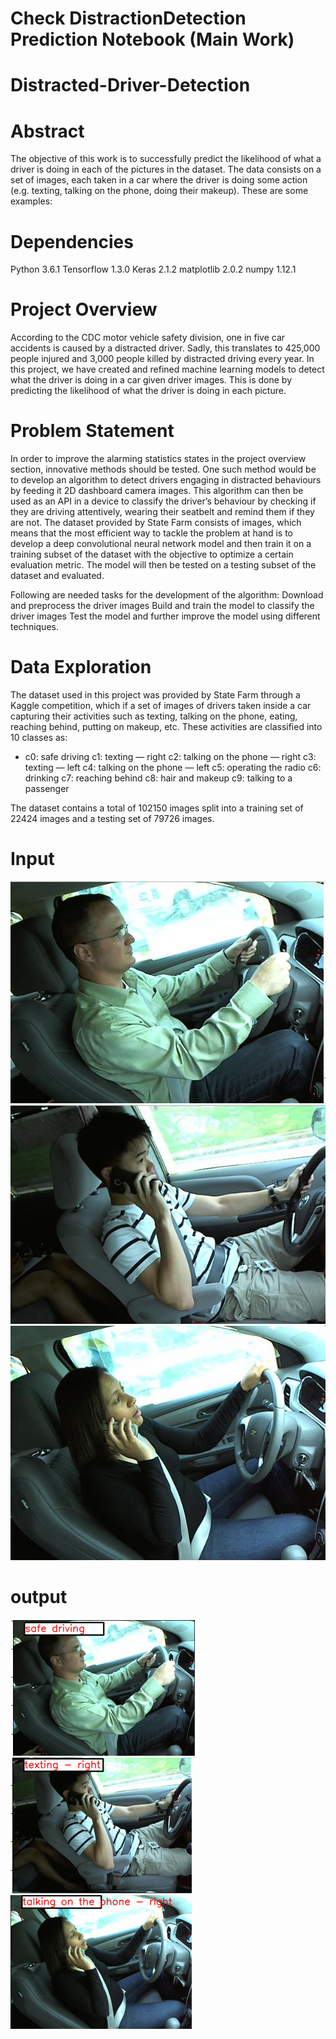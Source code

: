 # Check DistractionDetection Prediction Notebook (Main Work)
# Distracted-Driver-Detection
# Abstract
The objective of this work is to successfully predict the likelihood of what a driver is doing in each of the pictures in the dataset.
The data consists on a set of images, each taken in a car where the driver is doing some action (e.g. texting, talking on the phone, doing their makeup). These are some examples:

# Dependencies
Python 3.6.1
Tensorflow 1.3.0
Keras 2.1.2
matplotlib 2.0.2
numpy 1.12.1

# Project Overview
According to the CDC motor vehicle safety division, one in five car accidents is caused by a distracted driver. Sadly, this translates to 425,000 people injured and 3,000 people killed by distracted driving every year.
In this project, we have created and refined machine learning models to detect what the driver is doing in a car given driver images. This is done by predicting the likelihood of what the driver is doing in each picture.

# Problem Statement
In order to improve the alarming statistics states in the project overview section, innovative methods should be tested. One such method would be to develop an algorithm to detect drivers engaging in distracted behaviours by feeding it 2D dashboard camera images. This algorithm can then be used as an API in a device to classify the driver’s behaviour by checking if they are driving attentively, wearing their seatbelt and remind them if they are not.
The dataset provided by State Farm consists of images, which means that the most efficient way to tackle the problem at hand is to develop a deep convolutional neural network model and then train it on a training subset of the dataset with the objective to optimize a certain evaluation metric. The model will then be tested on a testing subset of the dataset and evaluated.
 
Following are needed tasks for the development of the algorithm:
Download and preprocess the driver images
Build and train the model to classify the driver images
Test the model and further improve the model using different techniques.
 
# Data Exploration
The dataset used in this project was provided by State Farm through a Kaggle competition, which if a set of images of drivers taken inside a car capturing their activities such as texting, talking on the phone, eating, reaching behind, putting on makeup, etc. These activities are classified into 10 classes as:
+ c0: safe driving
c1: texting — right
c2: talking on the phone — right
c3: texting — left
c4: talking on the phone — left
c5: operating the radio
c6: drinking
c7: reaching behind
c8: hair and makeup
c9: talking to a passenger
 
 
The dataset contains a total of 102150 images split into a training set of 22424 images and a testing set of 79726 images.

# Input

![First Test Image](https://github.com/Danish64/CV-ML-DriverDistractionSystem/blob/master/InputOutputImages/Input1.PNG)
![Second Test Image](https://github.com/Danish64/CV-ML-DriverDistractionSystem/blob/master/InputOutputImages/Input2.PNG)
![Third Test Image](https://github.com/Danish64/CV-ML-DriverDistractionSystem/blob/master/InputOutputImages/Input3.PNG)

# output 

![First Test Image](https://github.com/Danish64/CV-ML-DriverDistractionSystem/blob/master/InputOutputImages/Output1.PNG)
![Second Test Image](https://github.com/Danish64/CV-ML-DriverDistractionSystem/blob/master/InputOutputImages/Output2.PNG)
![Third Test Image](https://github.com/Danish64/CV-ML-DriverDistractionSystem/blob/master/InputOutputImages/Output3.PNG)






